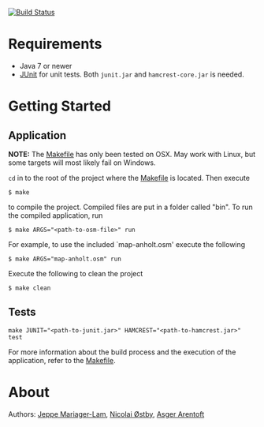 [![Build Status](https://travis-ci.org/aarentoft/aMap2016.svg?branch=master)](https://travis-ci.org/aarentoft/aMap2016)

Requirements
============
- Java 7 or newer
- [JUnit](https://github.com/junit-team/junit4/wiki/Download-and-Install) for unit tests. Both `junit.jar` and `hamcrest-core.jar` is needed.

Getting Started
=========
## Application
**NOTE:** The [Makefile](Makefile) has only been tested on OSX. May work with Linux, but some targets will most likely fail on Windows.

`cd` in to the root of the project where the [Makefile](Makefile) is located. Then execute
```
$ make
```
to compile the project. Compiled files are put in a folder called "bin". To run the compiled application, run
```
$ make ARGS="<path-to-osm-file>" run
```
For example, to use the included `map-anholt.osm' execute the following
```
$ make ARGS="map-anholt.osm" run
```
Execute the following to clean the project
```
$ make clean
```

## Tests

```
make JUNIT="<path-to-junit.jar>" HAMCREST="<path-to-hamcrest.jar>" test
```


For more information about the build process and the execution of the application, refer to the [Makefile](Makefile).

About
=====

Authors:
   [Jeppe Mariager-Lam](https://github.com/JeppeMariagerLam), [Nicolai Østby](https://github.com/shooka),  [Asger Arentoft](https://github.com/aarentoft)